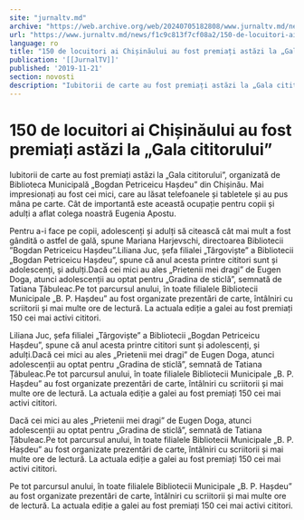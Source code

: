 ```yaml
---
site: "jurnaltv.md"
archive: "https://web.archive.org/web/20240705182808/www.jurnaltv.md/news/f1c9c813f7cf08a2/150-de-locuitori-ai-"
url: "https://www.jurnaltv.md/news/f1c9c813f7cf08a2/150-de-locuitori-ai-"
language: ro
title: "150 de locuitori ai Chișinăului au fost premiați astăzi la „Gala cititorului”"
publication: '[[JurnalTV]]'
published: '2019-11-21'
section: novosti
description: "Iubitorii de carte au fost premiați astăzi la „Gala cititorului”, organizată de Biblioteca Municipală „Bogdan Petriceicu Hașdeu” din Chișinău. Mai impresionați au fost cei mici, care au lăsat telefoanele și tabletele și au pus mâna pe carte. Cât de importantă este această ocupație pentru copii și adulți a aflat colega noastră Eugenia Apostu."
---
```


# 150 de locuitori ai Chișinăului au fost premiați astăzi la „Gala cititorului”

Iubitorii de carte au fost premiați astăzi la „Gala cititorului”, organizată de Biblioteca Municipală „Bogdan Petriceicu Hașdeu” din Chișinău. Mai impresionați au fost cei mici, care au lăsat telefoanele și tabletele și au pus mâna pe carte. Cât de importantă este această ocupație pentru copii și adulți a aflat colega noastră Eugenia Apostu.

Pentru a-i face pe copii, adolescenți și adulți să citească cât mai mult a fost gândită o astfel de gală, spune Mariana Harjevschi, directoarea Bibliotecii ”Bogdan Petriceicu Hașdeu”.Liliana Juc, șefa filialei „Târgoviște” a Bibliotecii „Bogdan Petriceicu Hașdeu”, spune că anul acesta printre cititori sunt și adolescenți, și adulți.Dacă cei mici au ales „Prietenii mei dragi” de Eugen Doga, atunci adolescenții au optat pentru „Gradina de sticlă”, semnată de Tatiana Țâbuleac.Pe tot parcursul anului, în toate filialele Bibliotecii Municipale „B. P. Hașdeu” au fost organizate prezentări de carte, întâlniri cu scriitorii și mai multe ore de lectură. La actuala ediție a galei au fost premiați 150 cei mai activi cititori.

Liliana Juc, șefa filialei „Târgoviște” a Bibliotecii „Bogdan Petriceicu Hașdeu”, spune că anul acesta printre cititori sunt și adolescenți, și adulți.Dacă cei mici au ales „Prietenii mei dragi” de Eugen Doga, atunci adolescenții au optat pentru „Gradina de sticlă”, semnată de Tatiana Țâbuleac.Pe tot parcursul anului, în toate filialele Bibliotecii Municipale „B. P. Hașdeu” au fost organizate prezentări de carte, întâlniri cu scriitorii și mai multe ore de lectură. La actuala ediție a galei au fost premiați 150 cei mai activi cititori.

Dacă cei mici au ales „Prietenii mei dragi” de Eugen Doga, atunci adolescenții au optat pentru „Gradina de sticlă”, semnată de Tatiana Țâbuleac.Pe tot parcursul anului, în toate filialele Bibliotecii Municipale „B. P. Hașdeu” au fost organizate prezentări de carte, întâlniri cu scriitorii și mai multe ore de lectură. La actuala ediție a galei au fost premiați 150 cei mai activi cititori.

Pe tot parcursul anului, în toate filialele Bibliotecii Municipale „B. P. Hașdeu” au fost organizate prezentări de carte, întâlniri cu scriitorii și mai multe ore de lectură. La actuala ediție a galei au fost premiați 150 cei mai activi cititori.